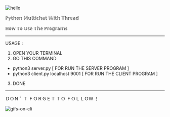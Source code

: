 ![hello](https://user-images.githubusercontent.com/44172898/149870329-803b7f1b-73da-4f15-bc6f-778d6993688e.gif)

ℙ𝕪𝕥𝕙𝕠𝕟 𝕄𝕦𝕝𝕥𝕚𝕔𝕙𝕒𝕥 𝕎𝕚𝕥𝕙 𝕋𝕙𝕣𝕖𝕒𝕕

ℍ𝕠𝕨 𝕋𝕠 𝕌𝕤𝕖 𝕋𝕙𝕖 ℙ𝕣𝕠𝕘𝕣𝕒𝕞𝕤
_____________________

USAGE :
1. OPEN YOUR TERMINAL
2. GO THIS COMMAND 
- python3 server.py [ FOR RUN THE SERVER PROGRAM ]
- python3 client.py localhost 9001 [ FOR RUN THE CLIENT PROGRAM ]
3. DONE 
_____________________

ＤＯＮ＇Ｔ ＦＯＲＧＥＴ ＴＯ ＦＯＬＬＯＷ ！

![gifs-on-cli](https://user-images.githubusercontent.com/44172898/149870008-33a7ae52-99d9-42c4-ba57-ce319f383f17.gif)
